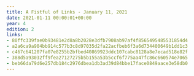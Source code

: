 ```yaml
---
title: A Fistful of Links - January 11, 2021
date: 2021-01-11 00:00:01+00:00
year: 4
edition: 2
links:
- 80ffc339fae0b93481e2d8a8b2028e3dfb7908ab97af4f8565495485531854d4
- a2a6ca9a904bb914c577b3c8d97035d2fa22acfbeb6f3a6d734400649b1dd1c3
- c467c641207fa07e8255b2bfbed40869923ddc107cabc8128a8e7ecad518e82f
- 388d5a93032ff9fea27127275b5b155a53b5ccf6f775aa47fc86c660574e7065
- beb66da79d6e257db184c2976dbea1db3ad39d84bbe17face0849aace3e58db0
---
```

